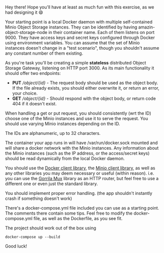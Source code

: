 Hey there! Hope you'll have at least as much fun with this exercise, as we had designing it 😄

Your starting point is a local Docker daemon with multiple self-contained Minio Object Storage instances.
They can be identified by having amazin-object-storage-node in their container name.
Each of them listens on port 9000.
They have access keys and secret keys configured through Docker using environment variables.
You can assume that the set of Minio instances doesn't change in a "test scenario", though you shouldn't assume any constant number of them existing.

As you're task you'll be creating a simple **stateless** distributed Object Storage Gateway, listening on HTTP port 3000.
As its main functionality it should offer two endpoints:
 - **PUT** */object/{id}* - The request body should be used as the object body. If the file already exists, you should either overwrite it, or return an error, your choice.
 - **GET** */object/{id}* - Should respond with the object body, or return code 404 if it doesn't exist.

When handling a get or put request, you should consistently (wrt the ID) choose one of the Minio instances and use it to serve the request.
You should use varying Minio instances depending on the ID.

The IDs are alphanumeric, up to 32 characters.

The container your app runs in will have /var/run/docker.sock mounted and will share a docker network with the Minio instances.
Any information about the Minio instances (such as the IP address, or the access/secret keys) should be read dynamically from the local Docker daemon.

You should use the [Docker client library](https://github.com/moby/moby/tree/master/client),
the [Minio client library](https://github.com/minio/minio-go),
as well as any other libraries you may deem necessary or useful (within reason).
i.e. you can use the [Gorrila Mux](https://github.com/gorilla/mux) library as an HTTP router,
but feel free to use a different one or even just the standard library.

You should implement proper error handling. (the app shouldn't instantly crash if something doesn't work)

There's a docker-compose.yml file included you can use as a starting point. The comments there contain some tips.
Feel free to modify the docker-compose.yml file, as well as the Dockerfile, as you see fit.

The project should work out of the box using
```
docker-compose up --build
```

Good luck!
